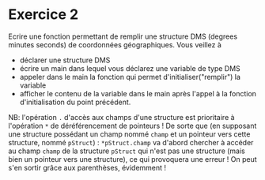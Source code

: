 # Exercice 2

Ecrire une fonction permettant de remplir une structure DMS (degrees minutes seconds) de coordonnées géographiques.
Vous veillez à 
+ déclarer une structure DMS
+ écrire un main dans lequel vous déclarez une variable de type DMS 
+ appeler dans le main la fonction qui permet d'initialiser("remplir") la variable
+ afficher le contenu de la variable dans le main après l'appel à la fonction d'initialisation du point précédent.

NB: l'opération `.` d'accès aux champs d'une structure est prioritaire à l'opération `*` de déréférencement de pointeurs ! De sorte que (en supposant une structure possédant un champ nommé `champ` et un pointeur vers cette structure, nommé `pStruct`) : `*pStruct.champ` va d'abord chercher à accéder au champ `champ` de la structure `pStruct` qui n'est pas une structure (mais bien un pointeur vers une structure), ce qui provoquera une erreur ! On peut s'en sortir grâce aux parenthèses, évidemment !